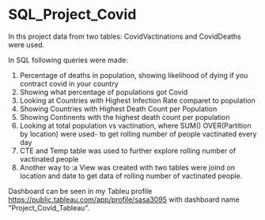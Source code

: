 # SQL_Project_Covid

In ths project data from two tables: CovidVactinations and CovidDeaths were used.

In SQL following queries were made:

1. Percentage of deaths in population, showing likelihood of dying if you contract covid in your country
2. Showing what percentage of populations got Covid
3. Looking at Countries with Highest Infection Rate comparet to population
4. Showing Countries with Highest Death Count per Population
5. Showing Continents with the highest death count per population
6. Looking at total population vs vactination, where SUM() OVER(Partition by location) were used- to get rolling number of people vactinated every day
7.  CTE and Temp table was used to further explore rolling number of vactinated people
8. Another way to :a View was created with two tables were joind on location and date to get data of rolling number of vactinated people.


Dashboard can be seen in my Tableu profile https://public.tableau.com/app/profile/sasa3095 with dashboard name "Project_Covid_Tableau". 
